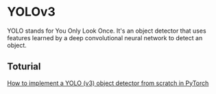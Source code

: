 # YOLOv3
YOLO stands for You Only Look Once. It's an object detector that uses features learned by a deep convolutional neural network to detect an object.

## Toturial
[How to implement a YOLO (v3) object detector from scratch in PyTorch](https://blog.paperspace.com/how-to-implement-a-yolo-object-detector-in-pytorch/)
